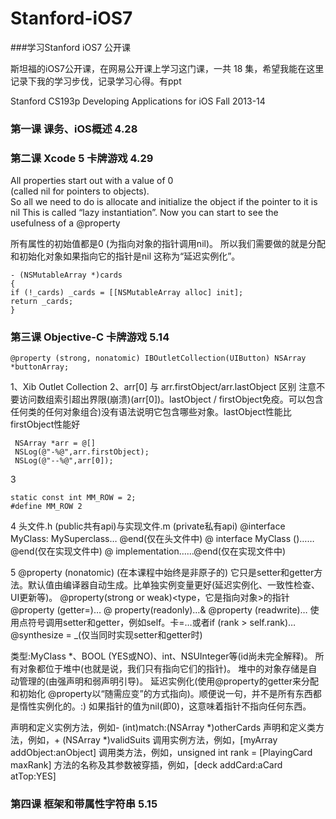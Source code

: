 # Stanford-iOS7
###学习Stanford iOS7 公开课

斯坦福的iOS7公开课，在网易公开课上学习这门课，一共 18 集，希望我能在这里记录下我的学习步伐，记录学习心得。有ppt

Stanford CS193p
Developing Applications for iOS Fall 2013-14

### 第一课 课务、iOS概述  4.28

### 第二课  Xcode 5  卡牌游戏 4.29
All properties start out with a value of 0  
(called nil for pointers to objects).  
So all we need to do is allocate and initialize the object if the pointer to it is nil 
This is called “lazy instantiation”. 
Now you can start to see the usefulness of a @property

所有属性的初始值都是0
(为指向对象的指针调用nil)。
所以我们需要做的就是分配和初始化对象如果指向它的指针是nil
这称为“延迟实例化”。
```
- (NSMutableArray *)cards
{
if (!_cards) _cards = [[NSMutableArray alloc] init];
return _cards;
}
```
### 第三课  Objective-C  卡牌游戏 5.14

```
@property (strong, nonatomic) IBOutletCollection(UIButton) NSArray *buttonArray;
```
1、Xib  Outlet Collection
2、arr[0] 与 arr.firstObject/arr.lastObject 区别
注意不要访问数组索引超出界限(崩溃)(arr[0])。lastObject / firstObject免疫。可以包含任何类的任何对象组合)没有语法说明它包含哪些对象。lastObject性能比firstObject性能好
```
 NSArray *arr = @[]
 NSLog(@"-%@",arr.firstObject);
 NSLog(@"--%@",arr[0]);
```
3 
```
static const int MM_ROW = 2;
#define MM_ROW 2
```
4
头文件.h (public共有api)与实现文件.m (private私有api)
@interface MyClass: MySuperclass…
@end(仅在头文件中)
@ interface MyClass ()……@end(仅在实现文件中)
@ implementation……@end(仅在实现文件中)

5
@property (nonatomic) <type> <property name>(在本课程中始终是非原子的)
它只是setter和getter方法。默认值由编译器自动生成。比单独实例变量更好(延迟实例化、一致性检查、UI更新等)。
@property(strong or weak)<type，它是指向对象>的指针<property name>
@property (getter=<getter name>)…
@ property(readonly)…& @property (readwrite)…
使用点符号调用setter和getter，例如self。卡=…或者if (rank > self.rank)…
@synthesize <name> = _<name>(仅当同时实现setter和getter时)

类型:MyClass *、BOOL (YES或NO)、int、NSUInteger等(id尚未完全解释)。
所有对象都位于堆中(也就是说，我们只有指向它们的指针)。
堆中的对象存储是自动管理的(由强声明和弱声明引导)。
延迟实例化(使用@property的getter来分配和初始化
@property以“随需应变”的方式指向)。顺便说一句，并不是所有东西都是惰性实例化的。:)
如果指针的值为nil(即0)，这意味着指针不指向任何东西。


声明和定义实例方法，例如- (int)match:(NSArray *)otherCards
声明和定义类方法，例如，+ (NSArray *)validSuits
调用实例方法，例如，[myArray addObject:anObject]
调用类方法，例如，unsigned int rank = [PlayingCard maxRank]
方法的名称及其参数被穿插，例如，[deck addCard:aCard atTop:YES]


### 第四课 框架和带属性字符串 5.15

